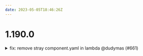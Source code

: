 ```yaml
---
date: 2023-05-05T18:46:26Z
---
```


# 1.190.0

<details>
  <summary>fix: remove stray component.yaml in lambda @dudymas (#661)</summary>

### what
* Remove the `component.yaml` in the lambda component

### why
* Vendoring would potentially cause conflicts



</details>